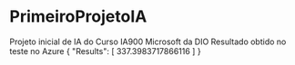 # PrimeiroProjetoIA
Projeto inicial de IA do Curso IA900 Microsoft da DIO
Resultado obtido no teste no Azure
{
  "Results": [
    337.3983717866116
  ]
}